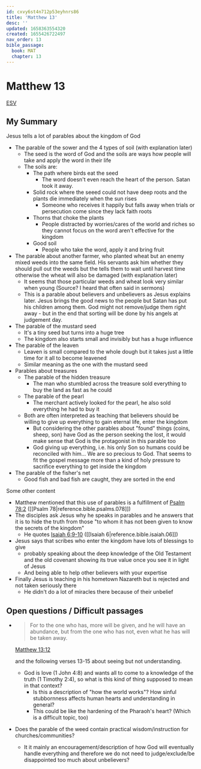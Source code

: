 ```yaml
---
id: cxvy6st4n712p53eyhnrs86
title: 'Matthew 13'
desc: ''
updated: 1658363554320
created: 1655426722497
nav_order: 13
bible_passage:
  book: MAT
  chapter: 13
---
```


# Matthew 13

[ESV](https://www.biblegateway.com/passage/?search=Matthew+13&version=ESV)

## My Summary
Jesus tells a lot of parables about the kingdom of God

- The parable of the sower and the 4 types of soil (with explanation later)
  - The seed is the word of God and the soils are ways how people will take and apply the word in their life
  - The soils are:
    - The path where birds eat the seed
      - The word doesn't even reach the heart of the person. Satan took it away.
    - Solid rock where the seeed could not have deep roots and the plants die immediately when the sun rises
      - Someone who receives it happily but falls away when trials or persecution come since they lack faith roots
    - Thorns that choke the plants
      - People distracted by worries/cares of the world and riches so they cannot focus on the word aren't effective
        for the kingdom
    - Good soil
      - People who take the word, apply it and bring fruit
- The parable about another farmer, who planted wheat but an enemy mixed weeds into the same field. His servants ask
  him whether they should pull out the weeds but the tells them to wait until harvest time otherwise the wheat will
  also be damaged (with explanation later)
  - It seems that those particular weeds and wheat look very similar when young (Source? I heard that often said
    in sermons)
  - This is a parable about believers and unbelievers as Jesus explains later. Jesus brings the good news to the people
    but Satan has put his children among them. God might not remove/judge them right away - but in the end that sorting
    will be done by his angels at judgement day.
- The parable of the mustard seed
  - It's a tiny seed but turns into a huge tree
  - The kingdom also starts small and invisibly but has a huge influence
- The parable of the leaven
  - Leaven is small compared to the whole dough but it takes just a little time for it all to become leavened
  - Similar meaning as the one with the mustard seed
- Parables about treasures
  - The parable of the hidden treasure
    - The man who stumbled across the treasure sold everything to buy the land as fast as he could
  - The parable of the pearl
    - The merchant actively looked for the pearl, he also sold everything he had to buy it
  - Both are often interpreted as teaching that believers should be willing to give up everything to gain eternal life,
    enter the kingdom
    - But considering the other parables about "found" things (coins, sheep, son) have God as the person seeking the
      lost, it would make sense that God is the protagonist in this parable too
    - God giving up everything, i.e. his only Son so humans could be reconciled with him... We are so precious to God.
      That seems to fit the gospel message more than a kind of holy pressure to sacrifice everything to get inside the
      kingdom
- The parable of the fisher's net
  - Good fish and bad fish are caught, they are sorted in the end

Some other content
- Matthew mentioned that this use of parables is a fulfillment of
  [Psalm 78:2](https://www.biblegateway.com/passage/?search=Psalm+78%3A2&version=ESV)
  ([[Psalm 78|reference.bible.psalms.078]])
- The disciples ask Jesus why he speaks in parables and he answers that it is to hide the truth from those "to whom it
  has not been given to know the secrets of the kingdom"
    - He quotes [Isaiah 6:9-10](https://www.biblegateway.com/passage/?search=Isaiah+6%3A9-10&version=ESV)
      ([[Isaiah 6|reference.bible.isaiah.06]])
- Jesus says that scribes who enter the kingdom have lots of blessings to give
  - probably speaking about the deep  knowledge of the Old Testament and the old covenant showing its true value once
    you see it in light of Jesus
  - And being able to help other believers with your expertise
- Finally Jesus is teaching in his hometown Nazareth but is rejected and not taken seriously there
  - He didn't do a lot of miracles there because of their unbelief

## Open questions / Difficult passages
- > For to the one who has, more will be given, and he will have an abundance, but from the one who has not, even what
    he has will be taken away.

  [Matthew 13:12](https://www.biblegateway.com/passage/?search=Matthew+13%3A12&version=ESV)

  and the following verses 13-15 about seeing but not understanding.
  - God is love (1 John 4:8) and wants all to come to a knowledge of the truth (1 Timothy 2:4), so what is this kind of
    thing supposed to mean in that context?
    - Is this a description of "how the world works"? How sinful stubbornness affects human hearts and understanding in
      general?
    - This could be like the hardening of the Pharaoh's heart? (Which is a difficult topic, too)
- Does the parable of the weed contain practical wisdom/instruction for churches/communities?
  - It it mainly an encouragement/description of how God will eventually handle everything and therefore we do not
    need to judge/exclude/be disappointed too much about unbelievers?
